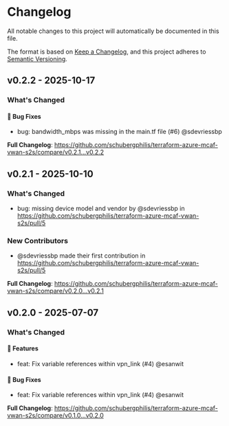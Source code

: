# Changelog

All notable changes to this project will automatically be documented in this file.

The format is based on [Keep a Changelog](https://keepachangelog.com/en/1.0.0/), and this project adheres to [Semantic Versioning](https://semver.org/spec/v2.0.0.html).

## v0.2.2 - 2025-10-17

### What's Changed

#### 🐛 Bug Fixes

* bug: bandwidth_mbps was missing in the main.tf file (#6) @sdevriessbp

**Full Changelog**: https://github.com/schubergphilis/terraform-azure-mcaf-vwan-s2s/compare/v0.2.1...v0.2.2

## v0.2.1 - 2025-10-10

### What's Changed

* bug: missing device model and vendor by @sdevriessbp in https://github.com/schubergphilis/terraform-azure-mcaf-vwan-s2s/pull/5

### New Contributors

* @sdevriessbp made their first contribution in https://github.com/schubergphilis/terraform-azure-mcaf-vwan-s2s/pull/5

**Full Changelog**: https://github.com/schubergphilis/terraform-azure-mcaf-vwan-s2s/compare/v0.2.0...v0.2.1

## v0.2.0 - 2025-07-07

### What's Changed

#### 🚀 Features

* feat: Fix variable references within vpn_link (#4) @esanwit

#### 🐛 Bug Fixes

* feat: Fix variable references within vpn_link (#4) @esanwit

**Full Changelog**: https://github.com/schubergphilis/terraform-azure-mcaf-vwan-s2s/compare/v0.1.0...v0.2.0
